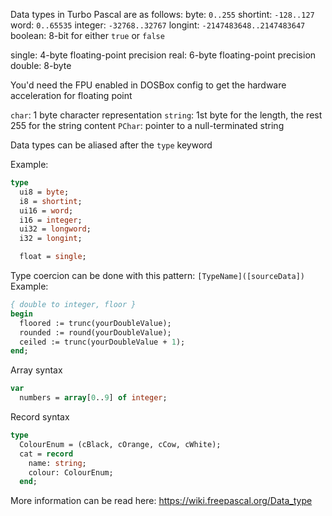 
Data types in Turbo Pascal are as follows:
byte: `0..255`
shortint: `-128..127`
word: `0..65535`
integer: `-32768..32767`
longint: `-2147483648..2147483647`
boolean: 8-bit for either `true` or `false`

single: 4-byte floating-point precision
real: 6-byte floating-point precision
double: 8-byte

You'd need the FPU enabled in DOSBox config to get the hardware acceleration for floating point

`char`: 1 byte character representation
`string`: 1st byte for the length, the rest 255 for the string content
`PChar`: pointer to a null-terminated string

Data types can be aliased after the `type` keyword

Example:
```pascal
type
  ui8 = byte;
  i8 = shortint;
  ui16 = word;
  i16 = integer;
  ui32 = longword;
  i32 = longint;

  float = single;
```

Type coercion can be done with this pattern: `[TypeName]([sourceData])`
Example:
```pascal
{ double to integer, floor }
begin
  floored := trunc(yourDoubleValue);
  rounded := round(yourDoubleValue);
  ceiled := trunc(yourDoubleValue + 1);
end;
```

Array syntax
```pascal
var
  numbers = array[0..9] of integer;
```

Record syntax
```pascal
type
  ColourEnum = (cBlack, cOrange, cCow, cWhite);
  cat = record
    name: string;
    colour: ColourEnum;
  end;
```

More information can be read here:
https://wiki.freepascal.org/Data_type
